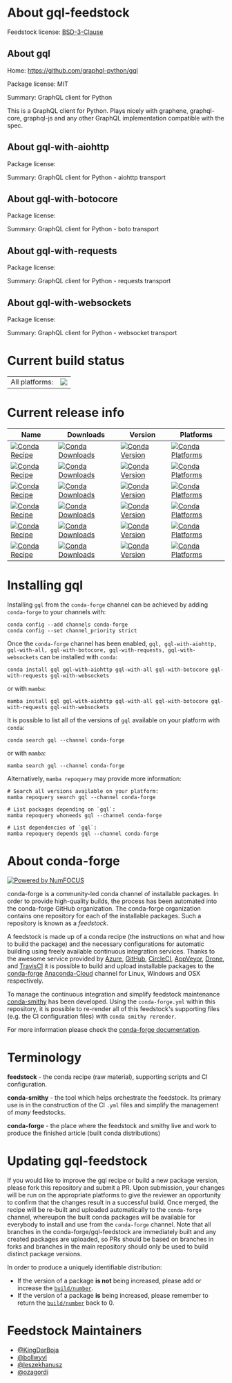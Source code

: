 About gql-feedstock
===================

Feedstock license: [BSD-3-Clause](https://github.com/conda-forge/gql-feedstock/blob/main/LICENSE.txt)


About gql
---------

Home: https://github.com/graphql-python/gql

Package license: MIT

Summary: GraphQL client for Python

This is a GraphQL client for Python. Plays nicely with graphene,
graphql-core, graphql-js and any other GraphQL implementation compatible
with the spec.

About gql-with-aiohttp
----------------------



Package license: 

Summary: GraphQL client for Python - aiohttp transport

About gql-with-botocore
-----------------------



Package license: 

Summary: GraphQL client for Python - boto transport

About gql-with-requests
-----------------------



Package license: 

Summary: GraphQL client for Python - requests transport

About gql-with-websockets
-------------------------



Package license: 

Summary: GraphQL client for Python - websocket transport

Current build status
====================


<table><tr><td>All platforms:</td>
    <td>
      <a href="https://dev.azure.com/conda-forge/feedstock-builds/_build/latest?definitionId=5590&branchName=main">
        <img src="https://dev.azure.com/conda-forge/feedstock-builds/_apis/build/status/gql-feedstock?branchName=main">
      </a>
    </td>
  </tr>
</table>

Current release info
====================

| Name | Downloads | Version | Platforms |
| --- | --- | --- | --- |
| [![Conda Recipe](https://img.shields.io/badge/recipe-gql-green.svg)](https://anaconda.org/conda-forge/gql) | [![Conda Downloads](https://img.shields.io/conda/dn/conda-forge/gql.svg)](https://anaconda.org/conda-forge/gql) | [![Conda Version](https://img.shields.io/conda/vn/conda-forge/gql.svg)](https://anaconda.org/conda-forge/gql) | [![Conda Platforms](https://img.shields.io/conda/pn/conda-forge/gql.svg)](https://anaconda.org/conda-forge/gql) |
| [![Conda Recipe](https://img.shields.io/badge/recipe-gql--with--aiohttp-green.svg)](https://anaconda.org/conda-forge/gql-with-aiohttp) | [![Conda Downloads](https://img.shields.io/conda/dn/conda-forge/gql-with-aiohttp.svg)](https://anaconda.org/conda-forge/gql-with-aiohttp) | [![Conda Version](https://img.shields.io/conda/vn/conda-forge/gql-with-aiohttp.svg)](https://anaconda.org/conda-forge/gql-with-aiohttp) | [![Conda Platforms](https://img.shields.io/conda/pn/conda-forge/gql-with-aiohttp.svg)](https://anaconda.org/conda-forge/gql-with-aiohttp) |
| [![Conda Recipe](https://img.shields.io/badge/recipe-gql--with--all-green.svg)](https://anaconda.org/conda-forge/gql-with-all) | [![Conda Downloads](https://img.shields.io/conda/dn/conda-forge/gql-with-all.svg)](https://anaconda.org/conda-forge/gql-with-all) | [![Conda Version](https://img.shields.io/conda/vn/conda-forge/gql-with-all.svg)](https://anaconda.org/conda-forge/gql-with-all) | [![Conda Platforms](https://img.shields.io/conda/pn/conda-forge/gql-with-all.svg)](https://anaconda.org/conda-forge/gql-with-all) |
| [![Conda Recipe](https://img.shields.io/badge/recipe-gql--with--botocore-green.svg)](https://anaconda.org/conda-forge/gql-with-botocore) | [![Conda Downloads](https://img.shields.io/conda/dn/conda-forge/gql-with-botocore.svg)](https://anaconda.org/conda-forge/gql-with-botocore) | [![Conda Version](https://img.shields.io/conda/vn/conda-forge/gql-with-botocore.svg)](https://anaconda.org/conda-forge/gql-with-botocore) | [![Conda Platforms](https://img.shields.io/conda/pn/conda-forge/gql-with-botocore.svg)](https://anaconda.org/conda-forge/gql-with-botocore) |
| [![Conda Recipe](https://img.shields.io/badge/recipe-gql--with--requests-green.svg)](https://anaconda.org/conda-forge/gql-with-requests) | [![Conda Downloads](https://img.shields.io/conda/dn/conda-forge/gql-with-requests.svg)](https://anaconda.org/conda-forge/gql-with-requests) | [![Conda Version](https://img.shields.io/conda/vn/conda-forge/gql-with-requests.svg)](https://anaconda.org/conda-forge/gql-with-requests) | [![Conda Platforms](https://img.shields.io/conda/pn/conda-forge/gql-with-requests.svg)](https://anaconda.org/conda-forge/gql-with-requests) |
| [![Conda Recipe](https://img.shields.io/badge/recipe-gql--with--websockets-green.svg)](https://anaconda.org/conda-forge/gql-with-websockets) | [![Conda Downloads](https://img.shields.io/conda/dn/conda-forge/gql-with-websockets.svg)](https://anaconda.org/conda-forge/gql-with-websockets) | [![Conda Version](https://img.shields.io/conda/vn/conda-forge/gql-with-websockets.svg)](https://anaconda.org/conda-forge/gql-with-websockets) | [![Conda Platforms](https://img.shields.io/conda/pn/conda-forge/gql-with-websockets.svg)](https://anaconda.org/conda-forge/gql-with-websockets) |

Installing gql
==============

Installing `gql` from the `conda-forge` channel can be achieved by adding `conda-forge` to your channels with:

```
conda config --add channels conda-forge
conda config --set channel_priority strict
```

Once the `conda-forge` channel has been enabled, `gql, gql-with-aiohttp, gql-with-all, gql-with-botocore, gql-with-requests, gql-with-websockets` can be installed with `conda`:

```
conda install gql gql-with-aiohttp gql-with-all gql-with-botocore gql-with-requests gql-with-websockets
```

or with `mamba`:

```
mamba install gql gql-with-aiohttp gql-with-all gql-with-botocore gql-with-requests gql-with-websockets
```

It is possible to list all of the versions of `gql` available on your platform with `conda`:

```
conda search gql --channel conda-forge
```

or with `mamba`:

```
mamba search gql --channel conda-forge
```

Alternatively, `mamba repoquery` may provide more information:

```
# Search all versions available on your platform:
mamba repoquery search gql --channel conda-forge

# List packages depending on `gql`:
mamba repoquery whoneeds gql --channel conda-forge

# List dependencies of `gql`:
mamba repoquery depends gql --channel conda-forge
```


About conda-forge
=================

[![Powered by
NumFOCUS](https://img.shields.io/badge/powered%20by-NumFOCUS-orange.svg?style=flat&colorA=E1523D&colorB=007D8A)](https://numfocus.org)

conda-forge is a community-led conda channel of installable packages.
In order to provide high-quality builds, the process has been automated into the
conda-forge GitHub organization. The conda-forge organization contains one repository
for each of the installable packages. Such a repository is known as a *feedstock*.

A feedstock is made up of a conda recipe (the instructions on what and how to build
the package) and the necessary configurations for automatic building using freely
available continuous integration services. Thanks to the awesome service provided by
[Azure](https://azure.microsoft.com/en-us/services/devops/), [GitHub](https://github.com/),
[CircleCI](https://circleci.com/), [AppVeyor](https://www.appveyor.com/),
[Drone](https://cloud.drone.io/welcome), and [TravisCI](https://travis-ci.com/)
it is possible to build and upload installable packages to the
[conda-forge](https://anaconda.org/conda-forge) [Anaconda-Cloud](https://anaconda.org/)
channel for Linux, Windows and OSX respectively.

To manage the continuous integration and simplify feedstock maintenance
[conda-smithy](https://github.com/conda-forge/conda-smithy) has been developed.
Using the ``conda-forge.yml`` within this repository, it is possible to re-render all of
this feedstock's supporting files (e.g. the CI configuration files) with ``conda smithy rerender``.

For more information please check the [conda-forge documentation](https://conda-forge.org/docs/).

Terminology
===========

**feedstock** - the conda recipe (raw material), supporting scripts and CI configuration.

**conda-smithy** - the tool which helps orchestrate the feedstock.
                   Its primary use is in the construction of the CI ``.yml`` files
                   and simplify the management of *many* feedstocks.

**conda-forge** - the place where the feedstock and smithy live and work to
                  produce the finished article (built conda distributions)


Updating gql-feedstock
======================

If you would like to improve the gql recipe or build a new
package version, please fork this repository and submit a PR. Upon submission,
your changes will be run on the appropriate platforms to give the reviewer an
opportunity to confirm that the changes result in a successful build. Once
merged, the recipe will be re-built and uploaded automatically to the
`conda-forge` channel, whereupon the built conda packages will be available for
everybody to install and use from the `conda-forge` channel.
Note that all branches in the conda-forge/gql-feedstock are
immediately built and any created packages are uploaded, so PRs should be based
on branches in forks and branches in the main repository should only be used to
build distinct package versions.

In order to produce a uniquely identifiable distribution:
 * If the version of a package **is not** being increased, please add or increase
   the [``build/number``](https://docs.conda.io/projects/conda-build/en/latest/resources/define-metadata.html#build-number-and-string).
 * If the version of a package **is** being increased, please remember to return
   the [``build/number``](https://docs.conda.io/projects/conda-build/en/latest/resources/define-metadata.html#build-number-and-string)
   back to 0.

Feedstock Maintainers
=====================

* [@KingDarBoja](https://github.com/KingDarBoja/)
* [@bollwyvl](https://github.com/bollwyvl/)
* [@leszekhanusz](https://github.com/leszekhanusz/)
* [@ozagordi](https://github.com/ozagordi/)

